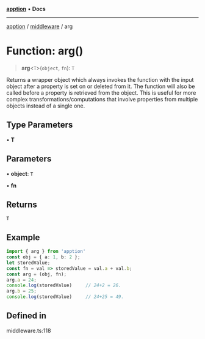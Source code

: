 [**apption**](../../README.md) • **Docs**

***

[apption](../../modules.md) / [middleware](../README.md) / arg

# Function: arg()

> **arg**\<`T`\>(`object`, `fn`): `T`

Returns a wrapper object which always invokes the function with the 
input object after a property is set on or deleted from it. The function 
will also be called before a property is retrieved from the object. This is 
useful for more complex transformations/computations that involve properties 
from multiple objects instead of a single one.

## Type Parameters

• **T**

## Parameters

• **object**: `T`

• **fn**

## Returns

`T`

## Example

```ts
import { arg } from 'apption'
const obj = { a: 1, b: 2 };
let storedValue;
const fn = val => storedValue = val.a + val.b;
const arg = (obj, fn);
arg.a = 24;
console.log(storedValue)     // 24+2 = 26.
arg.b = 25;
console.log(storedValue)     // 24+25 = 49.
```

## Defined in

middleware.ts:118
